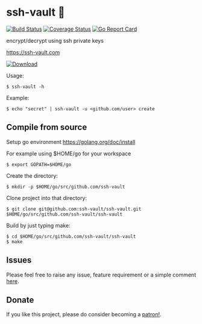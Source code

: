 # ssh-vault 🌰

[![Build Status](https://travis-ci.org/ssh-vault/ssh-vault.svg?branch=develop)](https://travis-ci.org/ssh-vault/ssh-vault)
[![Coverage Status](https://coveralls.io/repos/github/ssh-vault/ssh-vault/badge.svg?branch=develop)](https://coveralls.io/github/ssh-vault/ssh-vault?branch=develop)
[![Go Report Card](https://goreportcard.com/badge/github.com/ssh-vault/ssh-vault)](https://goreportcard.com/report/github.com/ssh-vault/ssh-vault)

encrypt/decrypt using ssh private keys

https://ssh-vault.com

[ ![Download](https://api.bintray.com/packages/nbari/ssh-vault/ssh-vault/images/download.svg) ](https://dl.bintray.com/nbari/ssh-vault/)


Usage:

    $ ssh-vault -h

Example:

    $ echo "secret" | ssh-vault -u <github.com/user> create


## Compile from source

Setup go environment https://golang.org/doc/install

For example using $HOME/go for your workspace

    $ export GOPATH=$HOME/go

Create the directory:

    $ mkdir -p $HOME/go/src/github.com/ssh-vault

Clone project into that directory:

    $ git clone git@github.com:ssh-vault/ssh-vault.git $HOME/go/src/github.com/ssh-vault/ssh-vault

Build by just typing make:

    $ cd $HOME/go/src/github.com/ssh-vault/ssh-vault
    $ make


## Issues

Please feel free to raise any issue, feature requirement or a simple comment [here](https://github.com/ssh-vault/ssh-vault/issues).

## Donate

If you like this project, please do consider becoming a [patron!](https://www.patreon.com/nbari).
